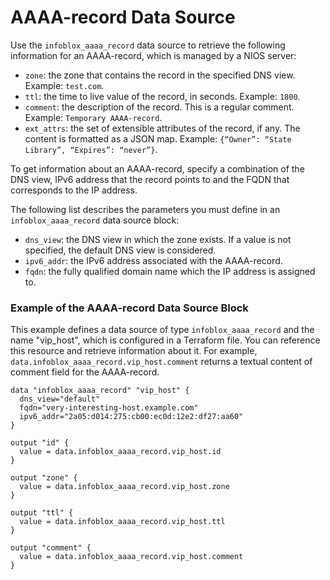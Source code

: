 # AAAA-record Data Source

Use the `infoblox_aaaa_record` data source to retrieve the following information for an AAAA-record, which is managed by a NIOS server:

* `zone`: the zone that contains the record in the specified DNS view. Example: `test.com`.
* `ttl`: the time to live value of the record, in seconds. Example: `1800`.
* `comment`: the description of the record. This is a regular comment. Example: `Temporary AAAA-record`.
* `ext_attrs`: the set of extensible attributes of the record, if any. The content is formatted as a JSON map. Example: `{“Owner”: “State Library”, “Expires”: “never”}`.

To get information about an AAAA-record, specify a combination of the DNS view,
IPv6 address that the record points to and the FQDN that corresponds to the IP address.

The following list describes the parameters you must define in an `infoblox_aaaa_record` data source block:

* `dns_view`: the DNS view in which the zone exists. If a value is not specified, the default DNS view is considered.
* `ipv6_addr`: the IPv6 address associated with the AAAA-record.
* `fqdn`: the fully qualified domain name which the IP address is assigned to.

### Example of the AAAA-record Data Source Block

This example defines a data source of type `infoblox_aaaa_record` and the name "vip_host", which is configured in a Terraform file.
You can reference this resource and retrieve information about it. For example,
`data.infoblox_aaaa_record.vip_host.comment` returns a textual content of comment field for the AAAA-record.

```hcl
data "infoblox_aaaa_record" "vip_host" {
  dns_view="default"
  fqdn="very-interesting-host.example.com"
  ipv6_addr="2a05:d014:275:cb00:ec0d:12e2:df27:aa60"
}

output "id" {
  value = data.infoblox_aaaa_record.vip_host.id
}

output "zone" {
  value = data.infoblox_aaaa_record.vip_host.zone
}

output "ttl" {
  value = data.infoblox_aaaa_record.vip_host.ttl
}

output "comment" {
  value = data.infoblox_aaaa_record.vip_host.comment
}
```
